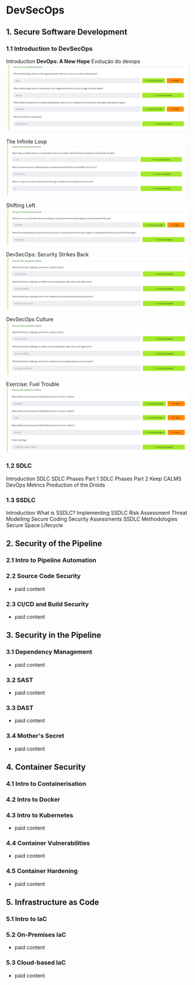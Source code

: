 # DevSecOps

## 1. Secure Software Development
### 1.1 Introduction to DevSecOps
Introduction 
**DevOps: A New Hope**
Evolução do devops
![1](assets/intro_devsecops.png)

The Infinite Loop
![2](assets/intro_devsecops_02.png)

Shifting Left 
![3](assets/intro_devsecops_03.png)

DevSecOps: Security Strikes Back
![4](assets/intro_devsecops_04.png)

DevSecOps Culture
![5](assets/intro_devsecops_05.png)

Exercise: Fuel Trouble
![6](assets/intro_devsecops_06.png)

### 1.2 SDLC
Introduction
SDLC
SDLC Phases Part 1
SDLC Phases Part 2
Keep CALMS
DevOps Metrics
Production of the Droids
### 1.3 SSDLC
Introduction
What is SSDLC?
Implementing SSDLC
Risk Assessment
Threat Modelling
Secure Coding
Security Assessments
SSDLC Methodologies
Secure Space Lifecycle


## 2. Security of the Pipeline
### 2.1 Intro to Pipeline Automation
### 2.2 Source Code Security
- paid content
### 2.3 CI/CD and Build Security
- paid content

## 3. Security in the Pipeline
### 3.1 Dependency Management
- paid content
### 3.2 SAST
- paid content
### 3.3 DAST
- paid content
### 3.4 Mother's Secret
- paid content

## 4. Container Security
### 4.1 Intro to Containerisation
### 4.2 Intro to Docker
### 4.3 Intro to Kubernetes
- paid content
### 4.4 Container Vulnerabilities
- paid content
### 4.5 Container Hardening
- paid content


## 5. Infrastructure as Code
### 5.1 Intro to IaC
### 5.2 On-Premises IaC
- paid content
### 5.3 Cloud-based IaC
- paid content
